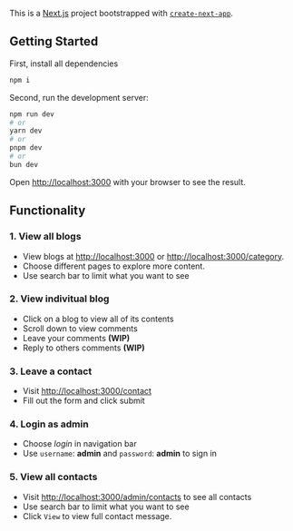 This is a [Next.js](https://nextjs.org) project bootstrapped with [`create-next-app`](https://nextjs.org/docs/app/api-reference/cli/create-next-app).

## Getting Started
First, install all dependencies

```bash
npm i
```

Second, run the development server:

```bash
npm run dev
# or
yarn dev
# or
pnpm dev
# or
bun dev
```

Open [http://localhost:3000](http://localhost:3000) with your browser to see the result.

## Functionality

### 1. View all blogs
- View blogs at [http://localhost:3000](http://localhost:3000) or [http://localhost:3000/category](http://localhost:3000/category).
- Choose different pages to explore more content.
- Use search bar to limit what you want to see

### 2. View indivitual blog
- Click on a blog to view all of its contents
- Scroll down to view comments
- Leave your comments **(WIP)**
- Reply to others comments **(WIP)**

### 3. Leave a contact
- Visit [http://localhost:3000/contact](http://localhost:3000/contact)
- Fill out the form and click submit

### 4. Login as admin
- Choose *login* in navigation bar
- Use `username`: **admin** and `password`: **admin** to sign in

### 5. View all contacts
- Visit [http://localhost:3000/admin/contacts](http://localhost:3000/admin/contacts) to see all contacts
- Use search bar to limit what you want to see
- Click `View` to view full contact message.
